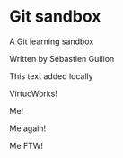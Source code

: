 # Git sandbox
A Git learning sandbox

Written by Sébastien Guillon

This text added locally

VirtuoWorks!

Me!

Me again!

Me FTW!